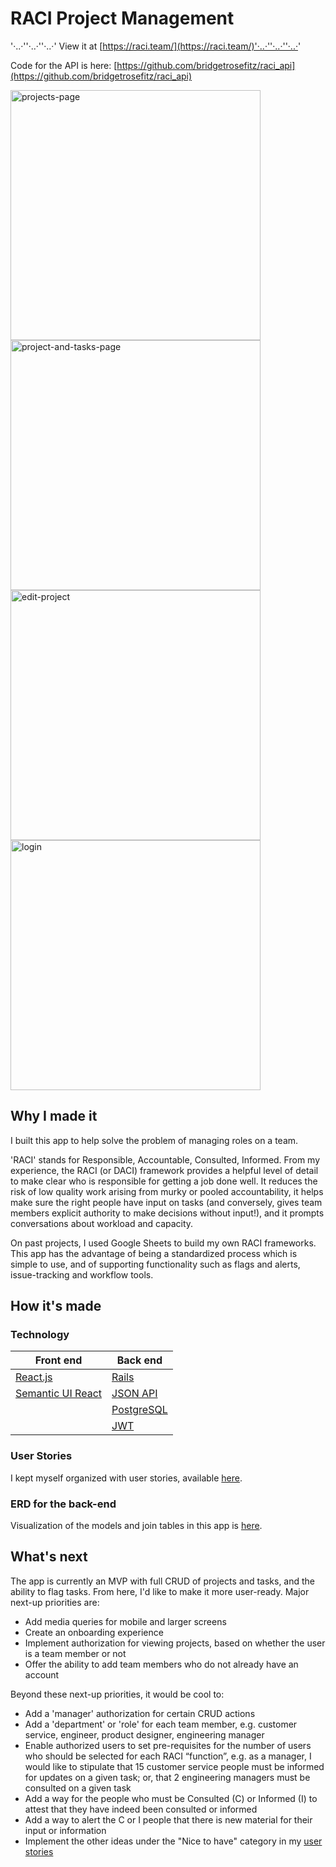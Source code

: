 # RACI Project Management 

'·..·''·..·''·..·' View it at [https://raci.team/](https://raci.team/)'·..·''·..·''·..·'

Code for the API is here: [https://github.com/bridgetrosefitz/raci_api](https://github.com/bridgetrosefitz/raci_api)

<p float="left">
  <img alt='projects-page' src="https://bridgetro.se/images/project-snapshots/raci/raci-6-projects-page.png" width='400' />
  <img alt="project-and-tasks-page" src="https://bridgetro.se/images/project-snapshots/raci/raci-2-project-and-tasks-page.png" width='400'/>
  <img alt="edit-project" src="https://bridgetro.se/images/project-snapshots/raci/raci-7-edit-project.png" width='400'/>
  <img alt="login" src="https://bridgetro.se/images/project-snapshots/raci/raci-4-login.png" width='400'/>
</p>

## Why I made it

I built this app to help solve the problem of managing roles on a team.

'RACI' stands for Responsible, Accountable, Consulted, Informed. From my experience, the RACI (or DACI) framework provides a helpful level of detail to make clear who is responsible for getting a job done well. It reduces the risk of low quality work arising from murky or pooled accountability, it helps make sure the right people have input on tasks (and conversely, gives team members explicit authority to make decisions without input!), and it prompts conversations about workload and capacity.

On past projects, I used Google Sheets to build my own RACI frameworks. This app has the advantage of being a standardized process which is simple to use, and of supporting functionality such as flags and alerts, issue-tracking and workflow tools.

## How it's made

### Technology

| Front end  | Back end |
| ------------- | ------------- |
| [React.js](https://reactjs.org/)  | [Rails](https://rubyonrails.org/) |
| [Semantic UI React](https://react.semantic-ui.com/)  | [JSON API](https://jsonapi.org/)  |
| | [PostgreSQL](https://www.postgresql.org/) |
| | [JWT](https://jwt.io/) |

### User Stories

I kept myself organized with user stories, available [here](https://bridgetrosefitz.notion.site/Bridget-Fitzgerald-RACI-3166a2742268438889473e69c943d72e).

### ERD for the back-end

Visualization of the models and join tables in this app is [here](https://drive.google.com/file/d/19gD3T03EcybSZ50n4mYA6m3KnfGvKGB8/view?usp=sharing).

## What's next

The app is currently an MVP with full CRUD of projects and tasks, and the ability to flag tasks. From here, I'd like to make it more user-ready. Major next-up priorities are:
* Add media queries for mobile and larger screens
* Create an onboarding experience
* Implement authorization for viewing projects, based on whether the user is a team member or not
* Offer the ability to add team members who do not already have an account

Beyond these next-up priorities, it would be cool to:
* Add a 'manager' authorization for certain CRUD actions
* Add a 'department' or 'role' for each team member, e.g. customer service, engineer, product designer, engineering manager
* Enable authorized users to set pre-requisites for the number of users who should be selected for each RACI “function”, e.g. as a manager, I would like to stipulate that 15 customer service people must be informed for updates on a given task; or, that 2 engineering managers must be consulted on a given task
* Add a way for the people who must be Consulted (C) or Informed (I) to attest that they have indeed been consulted or informed
* Add a way to alert the C or I people that there is new material for their input or information
* Implement the other ideas under the "Nice to have" category in my [user stories](https://bridgetrosefitz.notion.site/Bridget-Fitzgerald-RACI-3166a2742268438889473e69c943d72e)

